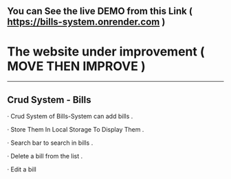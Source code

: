 
## You can See the live DEMO from this Link ( https://bills-system.onrender.com )
# The website under improvement ( MOVE THEN IMPROVE )
---------------------------------------------------------------------------------
## Crud System - Bills 

· Crud System of Bills-System can add bills .

· Store Them In Local Storage To Display Them .

· Search bar to search in bills .

· Delete a bill from the list .

· Edit a bill
